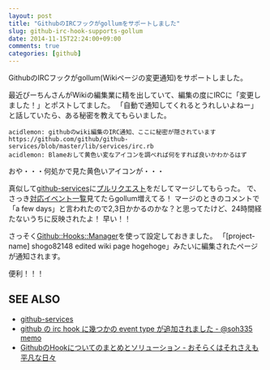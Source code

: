 ```yaml
---
layout: post
title: "GithubのIRCフックがgollumをサポートしました"
slug: github-irc-hook-supports-gollum
date: 2014-11-15T22:24:00+09:00
comments: true
categories: [github]
---
```


GithubのIRCフックがgollum(Wikiページの変更通知)をサポートしました。

<!-- More -->

最近ぴーちんさんがWikiの編集業に精を出していて、編集の度にIRCに「変更しました！」とポストしてました。
「自動で通知してくれるとうれしいよねー」と話していたら、ある秘密を教えてもらいました。

``` plain
acidlemon: githubのwiki編集のIRC通知、ここに秘密が隠されています https://github.com/github/github-services/blob/master/lib/services/irc.rb
acidlemon: Blameおして黄色い変なアイコンを調べれば何をすれば良いかわかるはず
```

おや・・・何処かで見た黄色いアイコンが・・・

真似して[github-services](https://github.com/github/github-services)に[プルリクエスト](https://github.com/github/github-services/pull/970)をだしてマージしてもらった。
で、さっき[対応イベント一覧](https://api.github.com/hooks)見てたらgollum増えてる！
マージのときのコメントで「a few days」と言われたので2,3日かかるのかな？と思ってたけど、24時間経たないうちに反映されたよ！
早い！！

さっそく[Github::Hooks::Manager](https://github.com/Songmu/Github-Hooks-Manager)を使って設定しておきました。
「[project-name] shogo82148 edited wiki page hogehoge」みたいに編集されたページが通知されます。

便利！！！


## SEE ALSO

- [github-services](https://github.com/github/github-services)
- [github の irc hook に幾つかの event type が追加されました - @soh335 memo](http://soh335.hatenablog.com/entry/2013/07/10/100354)
- [GithubのHookについてのまとめとソリューション - おそらくはそれさえも平凡な日々](http://www.songmu.jp/riji/entry/2013-12-05-github-hooks.html)
